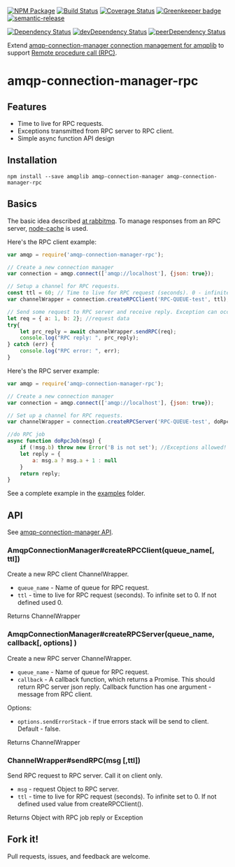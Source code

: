 [![NPM Package](https://img.shields.io/npm/v/amqp-connection-manager-rpc.svg?style=flat-square)](https://www.npmjs.org/package/amqp-connection-manager-rpc)
[![Build Status](https://travis-ci.org/niahmiah/amqp-connection-manager-rpc.svg?branch=master)](https://travis-ci.org/niahmiah/amqp-connection-manager-rpc)
[![Coverage Status](https://coveralls.io/repos/niahmiah/amqp-connection-manager-rpc/badge.svg?branch=master&service=github)](https://coveralls.io/github/niahmiah/amqp-connection-manager-rpc?branch=master)
[![Greenkeeper badge](https://badges.greenkeeper.io/niahmiah/amqp-connection-manager-rpc.svg)](https://greenkeeper.io/)
[![semantic-release](https://img.shields.io/badge/%20%20%F0%9F%93%A6%F0%9F%9A%80-semantic--release-e10079.svg)](https://github.com/semantic-release/semantic-release)

[![Dependency Status](https://david-dm.org/niahmiah/amqp-connection-manager-rpc.svg)](https://david-dm.org/niahmiah/amqp-connection-manager-rpc)
[![devDependency Status](https://david-dm.org/niahmiah/amqp-connection-manager-rpc/dev-status.svg)](https://david-dm.org/niahmiah/amqp-connection-manager-rpc#info=devDependencies)
[![peerDependency Status](https://david-dm.org/niahmiah/amqp-connection-manager-rpc/peer-status.svg)](https://david-dm.org/niahmiah/amqp-connection-manager-rpc#info=peerDependencies)

Extend [amqp-connection-manager connection management for amqplib](https://github.com/niahmiah/node-amqp-connection-manager) to support [Remote procedure call (RPC)](https://www.rabbitmq.com/tutorials/tutorial-six-java.html).

# amqp-connection-manager-rpc

## Features

* Time to live for RPC requests.
* Exceptions transmitted from RPC server to RPC client.
* Simple async function API design

## Installation

    npm install --save amqplib amqp-connection-manager amqp-connection-manager-rpc

## Basics

The basic idea described [at rabbitmq](https://www.rabbitmq.com/tutorials/tutorial-six-java.html).
To manage responses from an RPC server, [node-cache](https://github.com/mpneuried/nodecache) is used.


Here's the RPC client example:

```js
var amqp = require('amqp-connection-manager-rpc');

// Create a new connection manager
var connection = amqp.connect(['amqp://localhost'], {json: true});

// Setup a channel for RPC requests.
const ttl = 60; // Time to live for RPC request (seconds). 0 - infinite
var channelWrapper = connection.createRPCClient('RPC-QUEUE-test', ttl);

// Send some request to RPC server and receive reply. Exception can occupied!
let req = { a: 1, b: 2}; //request data
try{
    let prc_reply = await channelWrapper.sendRPC(req);
    console.log("RPC reply: ", prc_reply);
} catch (err) {
    console.log("RPC error: ", err);
}

```

Here's the RPC server example:

```js
var amqp = require('amqp-connection-manager-rpc');

// Create a new connection manager
var connection = amqp.connect(['amqp://localhost'], {json: true});

// Set up a channel for RPC requests.
var channelWrapper = connection.createRPCServer('RPC-QUEUE-test', doRpcJob);

//do RPC job
async function doRpcJob(msg) {
    if (!msg.b) throw new Error('B is not set'); //Exceptions allowed! Will be send to RPC client.
    let reply = {
        a: msg.a ? msg.a + 1 : null
    }
    return reply;
}

```

See a complete example in the [examples](./examples) folder.

## API

See [amqp-connection-manager API](https://github.com/niahmiah/node-amqp-connection-manager).

### AmqpConnectionManager#createRPCClient(queue_name[, ttl])

Create a new RPC client ChannelWrapper.

* `queue_name` -  Name of queue for RPC request.
* `ttl` - time to live for RPC request (seconds). To infinite set to 0. If not defined used 0.
  
Returns ChannelWrapper 

### AmqpConnectionManager#createRPCServer(queue_name, callback[, options] )

Create a new RPC server ChannelWrapper.

* `queue_name` -  Name of queue for RPC request.
* `callback` - A callback function, which returns a Promise. This should return RPC server json reply.
Callback function has one argument - message from RPC client.

Options:

* `options.sendErrorStack` - if true errors stack will be send to client. Default - false.

Returns ChannelWrapper 

### ChannelWrapper#sendRPC(msg [,ttl])

Send RPC request to RPC server. Call it on client only.

* `msg` -  request Object to RPC server.
* `ttl` - time to live for RPC request (seconds). To infinite set to 0. If not defined used value from createRPCClient().

Returns Object with RPC job reply or Exception

## Fork it!

Pull requests, issues, and feedback are welcome.
